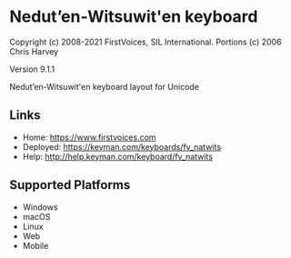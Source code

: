 Nedut’en-Witsuwit'en keyboard
======================

Copyright (c) 2008-2021 FirstVoices, SIL International. Portions (c) 2006 Chris Harvey

Version 9.1.1

Nedut’en-Witsuwit'en keyboard layout for Unicode

Links
-----

 * Home:     <https://www.firstvoices.com>
 * Deployed: <https://keyman.com/keyboards/fv_natwits>
 * Help:     <http://help.keyman.com/keyboard/fv_natwits>
 
Supported Platforms
-------------------

 * Windows
 * macOS
 * Linux
 * Web
 * Mobile
